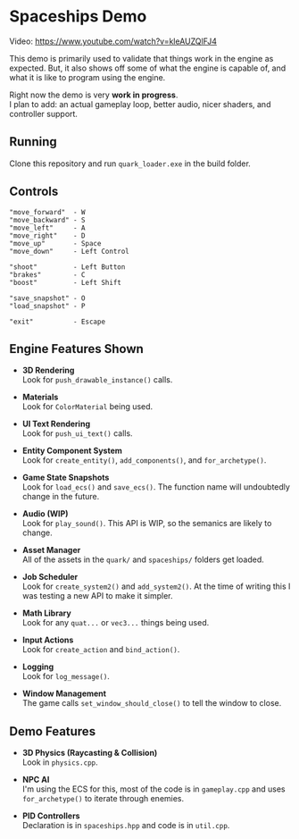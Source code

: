 # Spaceships Demo
Video: https://www.youtube.com/watch?v=kleAUZQlFJ4

This demo is primarily used to validate that things work in the engine as expected. But, it also shows off some of what the engine is capable of,
and what it is like to program using the engine.

Right now the demo is very **work in progress**.  
I plan to add: an actual gameplay loop, better audio, nicer shaders, and controller support.

## Running
Clone this repository and run `quark_loader.exe` in the build folder.

## Controls
```
"move_forward"  - W
"move_backward" - S
"move_left"     - A
"move_right"    - D
"move_up"       - Space
"move_down"     - Left Control

"shoot"         - Left Button
"brakes"        - C
"boost"         - Left Shift

"save_snapshot" - O
"load_snapshot" - P

"exit"          - Escape
```

## Engine Features Shown
- **3D Rendering**  
  Look for `push_drawable_instance()` calls.
  
- **Materials**  
  Look for `ColorMaterial` being used.
  
- **UI Text Rendering**  
  Look for `push_ui_text()` calls.
  
- **Entity Component System**  
  Look for `create_entity()`, `add_components()`, and `for_archetype()`.
  
- **Game State Snapshots**  
  Look for `load_ecs()` and `save_ecs()`. The function name will undoubtedly change in the future.
  
- **Audio (WIP)**  
  Look for `play_sound()`. This API is WIP, so the semanics are likely to change.
  
- **Asset Manager**  
  All of the assets in the `quark/` and `spaceships/` folders get loaded.
  
- **Job Scheduler**  
  Look for `create_system2()` and `add_system2()`. At the time of writing this I was testing a new API to make it simpler.
  
- **Math Library**  
  Look for any `quat...` or `vec3...` things being used.
  
- **Input Actions**  
  Look for `create_action` and `bind_action()`.
  
- **Logging**  
  Look for `log_message()`.
  
- **Window Management**  
  The game calls `set_window_should_close()` to tell the window to close.

## Demo Features
- **3D Physics (Raycasting & Collision)**  
  Look in `physics.cpp`.
  
- **NPC AI**  
  I'm using the ECS for this, most of the code is in `gameplay.cpp` and uses `for_archetype()` to iterate through enemies.
  
- **PID Controllers**  
  Declaration is in `spaceships.hpp` and code is in `util.cpp`.
